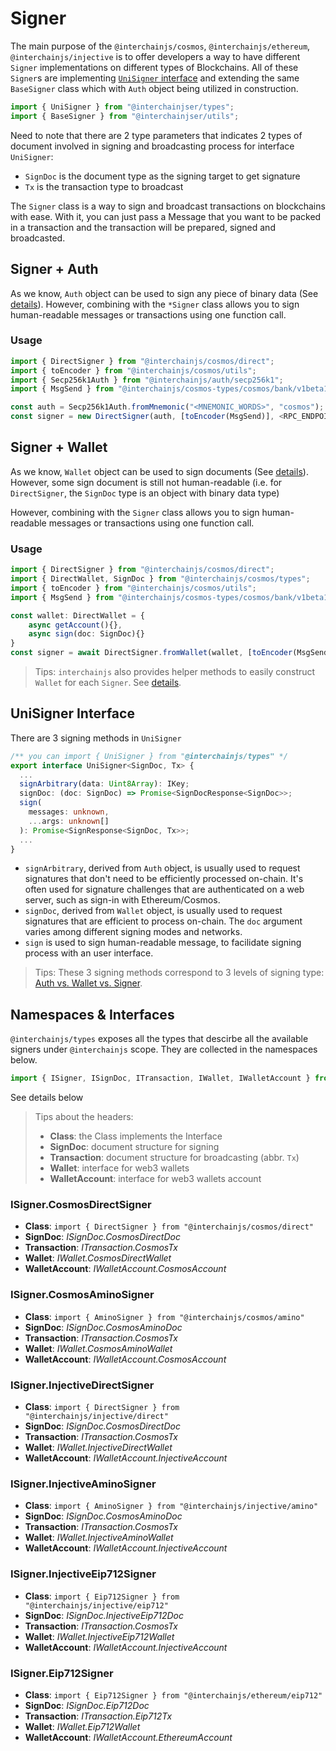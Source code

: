 # Signer

The main purpose of the `@interchainjs/cosmos`, `@interchainjs/ethereum`, `@interchainjs/injective` is to offer developers a way to have different `Signer` implementations on different types of Blockchains. All of these `Signer`s are implementing [`UniSigner` interface](#unisigner-interface) and extending the same `BaseSigner` class  which with `Auth` object being utilized in construction.

```ts
import { UniSigner } from "@interchainjser/types";
import { BaseSigner } from "@interchainjser/utils";
```

Need to note that there are 2 type parameters that indicates 2 types of document involved in signing and broadcasting process for interface `UniSigner`:

- `SignDoc` is the document type as the signing target to get signature
- `Tx` is the transaction type to broadcast

The `Signer` class is a way to sign and broadcast transactions on blockchains with ease. With it, you can just pass a Message that you want to be packed in a transaction and the transaction will be prepared, signed and broadcasted.

## Signer + Auth

As we know, `Auth` object can be used to sign any piece of binary data (See [details](/docs/auth.md)). However, combining with the `*Signer` class allows you to sign human-readable messages or transactions using one function call.

### Usage

```ts
import { DirectSigner } from "@interchainjs/cosmos/direct";
import { toEncoder } from "@interchainjs/cosmos/utils";
import { Secp256k1Auth } from "@interchainjs/auth/secp256k1";
import { MsgSend } from "@interchainjs/cosmos-types/cosmos/bank/v1beta1/tx";

const auth = Secp256k1Auth.fromMnemonic("<MNEMONIC_WORDS>", "cosmos");
const signer = new DirectSigner(auth, [toEncoder(MsgSend)], <RPC_ENDPOINT>);
```

## Signer + Wallet

As we know, `Wallet` object can be used to sign documents (See [details](/docs/auth.md#auth-vs-wallet)). However, some sign document is still not human-readable (i.e. for `DirectSigner`, the `SignDoc` type is an object with binary data type)

However, combining with the `Signer` class allows you to sign human-readable messages or transactions using one function call.

### Usage

```ts
import { DirectSigner } from "@interchainjs/cosmos/direct";
import { DirectWallet, SignDoc } from "@interchainjs/cosmos/types";
import { toEncoder } from "@interchainjs/cosmos/utils";
import { MsgSend } from "@interchainjs/cosmos-types/cosmos/bank/v1beta1/tx";

const wallet: DirectWallet = {
    async getAccount(){},
    async sign(doc: SignDoc){}
}
const signer = await DirectSigner.fromWallet(wallet, [toEncoder(MsgSend)], <RPC_ENDPOINT>);
```

> Tips: `interchainjs` also provides helper methods to easily construct `Wallet` for each `Signer`. See [details](/docs/wallet.md#easy-to-construct-wallet).

## UniSigner Interface

There are 3 signing methods in `UniSigner`

```ts
/** you can import { UniSigner } from "@interchainjs/types" */
export interface UniSigner<SignDoc, Tx> {
  ...
  signArbitrary(data: Uint8Array): IKey;
  signDoc: (doc: SignDoc) => Promise<SignDocResponse<SignDoc>>;
  sign(
    messages: unknown,
    ...args: unknown[]
  ): Promise<SignResponse<SignDoc, Tx>>;
  ...
}
```

- `signArbitrary`, derived from `Auth` object, is usually used to request signatures that don't need to be efficiently processed on-chain. It's often used for signature challenges that are authenticated on a web server, such as sign-in with Ethereum/Cosmos.
- `signDoc`, derived from `Wallet` object, is usually used to request signatures that are efficient to process on-chain. The `doc` argument varies among different signing modes and networks.
- `sign` is used to sign human-readable message, to facilidate signing process with an user interface.

> Tips: These 3 signing methods correspond to 3 levels of signing type: [Auth vs. Wallet vs. Signer](/docs/auth-wallet-signer.md).


## Namespaces & Interfaces

`@interchainjs/types` exposes all the types that descirbe all the available signers under `@interchainjs` scope. They are collected in the namespaces below.

```ts
import { ISigner, ISignDoc, ITransaction, IWallet, IWalletAccount } from "@interchainjs/types";
```

See details below

> Tips about the headers:
> - **Class**: the Class implements the Interface
> - **SignDoc**: document structure for signing
> - **Transaction**: document structure for broadcasting (abbr. `Tx`)
> - **Wallet**: interface for web3 wallets
> - **WalletAccount**: interface for web3 wallets account

### ISigner.CosmosDirectSigner

- **Class**: `import { DirectSigner } from "@interchainjs/cosmos/direct"`
- **SignDoc**: *ISignDoc.CosmosDirectDoc*
- **Transaction**: *ITransaction.CosmosTx*
- **Wallet**: *IWallet.CosmosDirectWallet*
- **WalletAccount**: *IWalletAccount.CosmosAccount*
  
### ISigner.CosmosAminoSigner

- **Class**: `import { AminoSigner } from "@interchainjs/cosmos/amino"`
- **SignDoc**: *ISignDoc.CosmosAminoDoc*
- **Transaction**: *ITransaction.CosmosTx*
- **Wallet**: *IWallet.CosmosAminoWallet*
- **WalletAccount**: *IWalletAccount.CosmosAccount*
  
### ISigner.InjectiveDirectSigner

- **Class**: `import { DirectSigner } from "@interchainjs/injective/direct"`
- **SignDoc**: *ISignDoc.CosmosDirectDoc*
- **Transaction**: *ITransaction.CosmosTx*
- **Wallet**: *IWallet.InjectiveDirectWallet*
- **WalletAccount**: *IWalletAccount.InjectiveAccount*

### ISigner.InjectiveAminoSigner

- **Class**: `import { AminoSigner } from "@interchainjs/injective/amino"`
- **SignDoc**: *ISignDoc.CosmosAminoDoc*
- **Transaction**: *ITransaction.CosmosTx*
- **Wallet**: *IWallet.InjectiveAminoWallet*
- **WalletAccount**: *IWalletAccount.InjectiveAccount*

### ISigner.InjectiveEip712Signer

- **Class**: `import { Eip712Signer } from "@interchainjs/injective/eip712"`
- **SignDoc**: *ISignDoc.InjectiveEip712Doc*
- **Transaction**: *ITransaction.CosmosTx*
- **Wallet**: *IWallet.InjectiveEip712Wallet*
- **WalletAccount**: *IWalletAccount.InjectiveAccount*

### ISigner.Eip712Signer

- **Class**: `import { Eip712Signer } from "@interchainjs/ethereum/eip712"`
- **SignDoc**: *ISignDoc.Eip712Doc*
- **Transaction**: *ITransaction.Eip712Tx*
- **Wallet**: *IWallet.Eip712Wallet*
- **WalletAccount**: *IWalletAccount.EthereumAccount*
